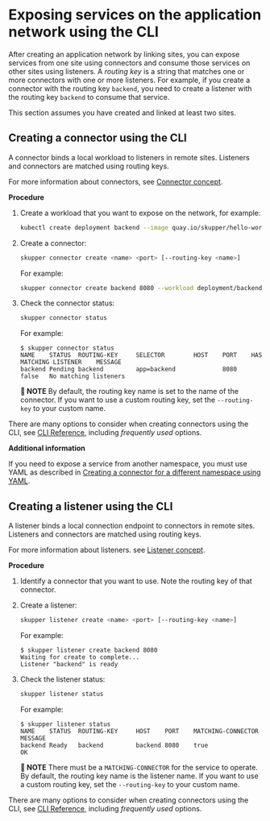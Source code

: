 # Exposing services on the application network using the CLI

After creating an application network by linking sites, you can expose services from one site using connectors and consume those services on other sites using listeners.
A *routing key* is a string that matches one or more connectors with one or more listeners.
For example, if you create a connector with the routing key `backend`, you need to create a listener with the routing key `backend` to consume that service.

This section assumes you have created and linked at least two sites.

<!-- Creating a connector on Kubernetes using the CLI -->
## Creating a connector using the CLI

A connector binds a local workload to listeners in remote sites.
Listeners and connectors are matched using routing keys.

For more information about connectors, see [Connector concept][connector].

**Procedure**

1. Create a workload that you want to expose on the network, for example:
   ```bash
   kubectl create deployment backend --image quay.io/skupper/hello-world-backend --replicas 3
   ```

2. Create a connector:
   ```bash
   skupper connector create <name> <port> [--routing-key <name>]
   ```
   For example:

   ```bash
   skupper connector create backend 8080 --workload deployment/backend
   ```
3. Check the connector status:
   ```bash
   skupper connector status
   ```

   For example:

   ```
   $ skupper connector status
   NAME    STATUS  ROUTING-KEY     SELECTOR        HOST    PORT    HAS MATCHING LISTENER    MESSAGE
   backend Pending backend         app=backend             8080    false   No matching listeners
   ```
   **📌 NOTE**
   By default, the routing key name is set to the name of the connector.
   If you want to use a custom routing key, set the `--routing-key` to your custom name.

There are many options to consider when creating connectors using the CLI, see [CLI Reference][cli-ref], including *frequently used* options.

**Additional information**

If you need to expose a service from another namespace, you must use YAML as described in [Creating a connector for a different namespace using YAML][attached].

<!-- Creating a listener on Kubernetes using the CLI -->
## Creating a listener using the CLI

A listener binds a local connection endpoint to connectors in remote sites.
Listeners and connectors are matched using routing keys.

For more information about listeners. see [Listener concept][listener].

**Procedure**

1. Identify a connector that you want to use.
   Note the routing key of that connector.

2. Create a listener:
   ```bash
   skupper listener create <name> <port> [--routing-key <name>]
   ```
   For example:
   ```
   $ skupper listener create backend 8080
   Waiting for create to complete...
   Listener "backend" is ready
   ```

3. Check the listener status:
   ```bash
   skupper listener status
   ```

   For example:

   ```
   $ skupper listener status
   NAME    STATUS  ROUTING-KEY     HOST    PORT    MATCHING-CONNECTOR      MESSAGE
   backend Ready   backend         backend 8080    true                    OK
   ```

   **📌 NOTE**
   There must be a `MATCHING-CONNECTOR` for the service to operate.
   By default, the routing key name is the listener name.
   If you want to use a custom routing key, set the `--routing-key` to your custom name.

There are many options to consider when creating connectors using the CLI, see [CLI Reference][cli-ref], including *frequently used* options.


[cli-ref]: https://skupperproject.github.io/refdog/commands/index.html
[connector]: https://skupperproject.github.io/refdog/concepts/connector.html
[listener]: https://skupperproject.github.io/refdog/concepts/listener.html
[attached]: ../kube-yaml/service-exposure.html#kube-creating-attachedconnector-yaml
